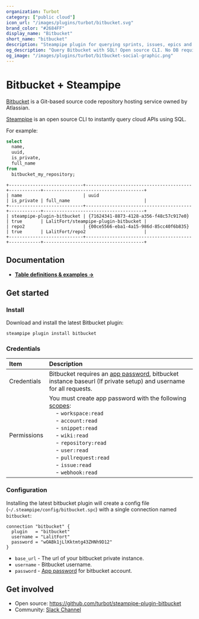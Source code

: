 ```yaml
---
organization: Turbot
category: ["public cloud"]
icon_url: "/images/plugins/turbot/bitbucket.svg"
brand_color: "#2684FF"
display_name: "Bitbucket"
short_name: "bitbucket"
description: "Steampipe plugin for querying sprints, issues, epics and more from Bitbucket."
og_description: "Query Bitbucket with SQL! Open source CLI. No DB required."
og_image: "/images/plugins/turbot/bitbucket-social-graphic.png"
---
```


# Bitbucket + Steampipe

[Bitbucket](https://bitbucket.org) is a Git-based source code repository hosting service owned by Atlassian.

[Steampipe](https://steampipe.io) is an open source CLI to instantly query cloud APIs using SQL.

For example:

```sql
select
  name,
  uuid,
  is_private,
  full_name
from
  bitbucket_my_repository;
```

```
+----------------------------+----------------------------------------+------------+--------------------------------------+
| name                       | uuid                                   | is_private | full_name                            |
+----------------------------+----------------------------------------+------------+--------------------------------------+
| steampipe-plugin-bitbucket | {71624341-8873-4128-a356-f48c57c917e0} | true       | LalitFort/steampipe-plugin-bitbucket |
| repo2                      | {00ce5566-eba1-4a15-986d-85cc40f6b835} | true       | LalitFort/repo2                      |
+----------------------------+----------------------------------------+------------+--------------------------------------+
```

## Documentation

- **[Table definitions & examples →](/plugins/turbot/bitbucket/tables)**

## Get started

### Install

Download and install the latest Bitbucket plugin:

```bash
steampipe plugin install bitbucket
```

### Credentials

| Item        | Description                                                                                                                                                                                                                                                                                                                                                                                                                                                                                                                                                                        |
| :---------- | :--------------------------------------------------------------------------------------------------------------------------------------------------------------------------------------------------------------------------------------------------------------------------------------------------------------------------------------------------------------------------------------------------------------------------------------------------------------------------------------------------------------------------------------------------------------------------------- |
| Credentials | Bitbucket requires an [app password](https://bitbucket.org/account/settings/app-passwords/), bitbucket instance baseurl (If private setup) and username for all requests.                                                                                                                                                                                                                                                                                                                                                                                                          |
| Permissions | You must create app password with the following [scopes](https://developer.atlassian.com/bitbucket/api/2/reference/meta/authentication#scopes-bbc):<br />&nbsp;&nbsp;&nbsp;&nbsp;- `workspace:read`<br />&nbsp;&nbsp;&nbsp;&nbsp;- `account:read`<br />&nbsp;&nbsp;&nbsp;&nbsp;- `snippet:read`<br />&nbsp;&nbsp;&nbsp;&nbsp;- `wiki:read`<br />&nbsp;&nbsp;&nbsp;&nbsp;- `repository:read`<br />&nbsp;&nbsp;&nbsp;&nbsp;- `user:read`<br />&nbsp;&nbsp;&nbsp;&nbsp;- `pullrequest:read`<br />&nbsp;&nbsp;&nbsp;&nbsp;- `issue:read`<br />&nbsp;&nbsp;&nbsp;&nbsp;- `webhook:read` |

### Configuration

Installing the latest bitbucket plugin will create a config file (`~/.steampipe/config/bitbucket.spc`) with a single connection named `bitbucket`:

```hcl
connection "bitbucket" {
  plugin   = "bitbucket"
  username = "LalitFort"
  password = "wOABk1jLlKktmtg43ZHNh9D12"
}
```

- `base_url` - The url of your bitbucket private instance.
- `username` - Bitbucket username.
- `password` - [App password](https://bitbucket.org/account/settings/app-passwords/) for bitbucket account.

## Get involved

- Open source: https://github.com/turbot/steampipe-plugin-bitbucket
- Community: [Slack Channel](https://join.slack.com/t/steampipe/shared_invite/zt-oij778tv-lYyRTWOTMQYBVAbtPSWs3g)
